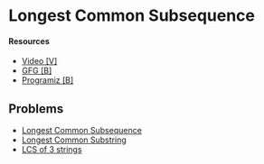 # Longest Common Subsequence

#### Resources
* [Video [V]](https://www.youtube.com/watch?v=ASoaQq66foQ)
* [GFG [B]](https://www.geeksforgeeks.org/longest-common-subsequence-dp-4/)
* [Programiz [B]](https://www.programiz.com/dsa/longest-common-subsequence)

## Problems
* [Longest Common Subsequence](https://leetcode.com/problems/longest-common-subsequence/)
* [Longest Common Substring](https://leetcode.com/problems/maximum-length-of-repeated-subarray/)
* [LCS of 3 strings](https://practice.geeksforgeeks.org/problems/lcs-of-three-strings0028/1)